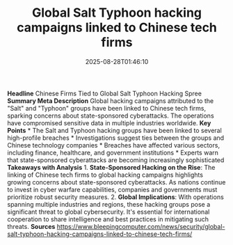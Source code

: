 ﻿---
title: "Global Salt Typhoon hacking campaigns linked to Chinese tech firms"
date: "2025-08-28T01:46:10"
category: "Markets"
summary: ""
slug: "global salt typhoon hacking campaigns linked to chinese tech"
source_urls:
  - "https://www.bleepingcomputer.com/news/security/global-salt-typhoon-hacking-campaigns-linked-to-chinese-tech-firms/"
seo:
  title: "Global Salt Typhoon hacking campaigns linked to Chinese tech firms | Hash n Hedge"
  description: ""
  keywords: ["news", "markets", "brief"]
---
**Headline** Chinese Firms Tied to Global Salt Typhoon Hacking Spree  **Summary Meta Description** Global hacking campaigns attributed to the "Salt" and "Typhoon" groups have been linked to Chinese tech firms, sparking concerns about state-sponsored cyberattacks. The operations have compromised sensitive data in multiple industries worldwide.  **Key Points**  * The Salt and Typhoon hacking groups have been linked to several high-profile breaches * Investigations suggest ties between the groups and Chinese technology companies * Breaches have affected various sectors, including finance, healthcare, and government institutions * Experts warn that state-sponsored cyberattacks are becoming increasingly sophisticated  **Takeaways with Analysis**  1. **State-Sponsored Hacking on the Rise**: The linking of Chinese tech firms to global hacking campaigns highlights growing concerns about state-sponsored cyberattacks. As nations continue to invest in cyber warfare capabilities, companies and governments must prioritize robust security measures. 2. **Global Implications**: With operations spanning multiple industries and regions, these hacking groups pose a significant threat to global cybersecurity. It's essential for international cooperation to share intelligence and best practices in mitigating such threats.  **Sources** https://www.bleepingcomputer.com/news/security/global-salt-typhoon-hacking-campaigns-linked-to-chinese-tech-firms/ 
